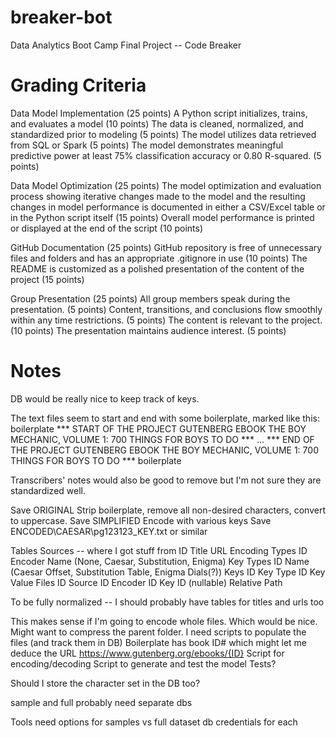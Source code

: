 # breaker-bot
Data Analytics Boot Camp Final Project -- Code Breaker

# Grading Criteria
Data Model Implementation (25 points)
A Python script initializes, trains, and evaluates a model (10 points)
The data is cleaned, normalized, and standardized prior to modeling (5 points)
The model utilizes data retrieved from SQL or Spark (5 points)
The model demonstrates meaningful predictive power at least 75% classification accuracy or 0.80 R-squared. (5 points)

Data Model Optimization (25 points)
The model optimization and evaluation process showing iterative changes made to the model and the resulting changes in model performance is documented in either a CSV/Excel table or in the Python script itself (15 points)
Overall model performance is printed or displayed at the end of the script (10 points)

GitHub Documentation (25 points)
GitHub repository is free of unnecessary files and folders and has an appropriate .gitignore in use (10 points)
The README is customized as a polished presentation of the content of the project (15 points)

Group Presentation (25 points)
All group members speak during the presentation. (5 points)
Content, transitions, and conclusions flow smoothly within any time restrictions. (5 points)
The content is relevant to the project. (10 points)
The presentation maintains audience interest. (5 points)


# Notes

DB would be really nice to keep track of keys.

The text files seem to start and end with some boilerplate, marked like this:
    boilerplate
    *** START OF THE PROJECT GUTENBERG EBOOK THE BOY MECHANIC, VOLUME 1: 700 THINGS FOR BOYS TO DO ***
    ...
    *** END OF THE PROJECT GUTENBERG EBOOK THE BOY MECHANIC, VOLUME 1: 700 THINGS FOR BOYS TO DO ***
    boilerplate

Transcribers' notes would also be good to remove but I'm not sure they are standardized well.


Save ORIGINAL
Strip boilerplate, remove all non-desired characters, convert to uppercase.
Save SIMPLIFIED
Encode with various keys
Save ENCODED\CAESAR\pg123123_KEY.txt or similar

Tables
Sources -- where I got stuff from
    ID
    Title
    URL
Encoding Types
    ID
    Encoder Name (None, Caesar, Substitution, Enigma)
Key Types
    ID
    Name (Caesar Offset, Substitution Table, Enigma Dials(?))
Keys
    ID
    Key Type ID
    Key Value
Files
    ID
    Source ID
    Encoder ID
    Key ID (nullable)
    Relative Path
    
To be fully normalized -- I should probably have tables for titles and urls too
    
This makes sense if I'm going to encode whole files. Which would be nice.
Might want to compress the parent folder.
I need scripts to populate the files (and track them in DB)
    Boilerplate has book ID# which might let me deduce the URL
    https://www.gutenberg.org/ebooks/{ID}
Script for encoding/decoding
Script to generate and test the model
Tests?

Should I store the character set in the DB too?

sample and full probably need separate dbs

Tools need options for
samples vs full dataset
db credentials for each



